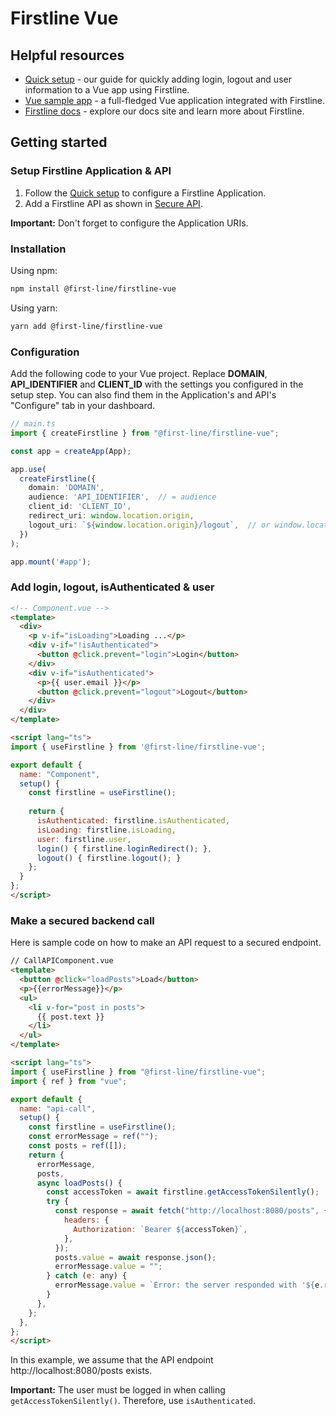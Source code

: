 # Firstline Vue

## Helpful resources

- [Quick setup](https://docs.firstline.sh/quicksetup?tab=vue) - our guide for quickly adding login, logout and user information to a Vue app using Firstline.
- [Vue sample app](https://github.com/firstline-idp/firstline-vue) - a full-fledged Vue application integrated with Firstline.
- [Firstline docs](https://docs.firstline.sh) - explore our docs site and learn more about Firstline.

## Getting started

### Setup Firstline Application & API
1. Follow the [Quick setup](https://docs.firstline.sh/quicksetup?tab=vue) to configure a Firstline Application.
2. Add a Firstline API as shown in [Secure API](https://docs.firstline.sh/secure-api?tab=vue).

**Important:** Don't forget to configure the Application URIs.

### Installation

Using npm:

```sh
npm install @first-line/firstline-vue
```

Using yarn:

```sh
yarn add @first-line/firstline-vue
```

### Configuration

Add the following code to your Vue project. Replace **DOMAIN**, **API_IDENTIFIER** and **CLIENT_ID** with the settings you configured in the setup step. You can also find them in the Application's and API's "Configure" tab in your dashboard.

```ts
// main.ts
import { createFirstline } from "@first-line/firstline-vue";

const app = createApp(App);

app.use(
  createFirstline({
    domain: 'DOMAIN',
    audience: 'API_IDENTIFIER',  // = audience
    client_id: 'CLIENT_ID',
    redirect_uri: window.location.origin,
    logout_uri: `${window.location.origin}/logout`,  // or window.location.origin to redirect back to home after logout
  })
);

app.mount('#app');
```

### Add login, logout, isAuthenticated & user
```html
<!-- Component.vue -->
<template>
  <div>
    <p v-if="isLoading">Loading ...</p>
    <div v-if="!isAuthenticated">
      <button @click.prevent="login">Login</button>
    </div>
    <div v-if="isAuthenticated">
      <p>{{ user.email }}</p>
      <button @click.prevent="logout">Logout</button>
    </div>
  </div>
</template>

<script lang="ts">
import { useFirstline } from '@first-line/firstline-vue';

export default {
  name: "Component",
  setup() {
    const firstline = useFirstline();
    
    return {
      isAuthenticated: firstline.isAuthenticated,
      isLoading: firstline.isLoading,
      user: firstline.user,
      login() { firstline.loginRedirect(); },
      logout() { firstline.logout(); }
    };
  }
};
</script>
```

### Make a secured backend call

Here is sample code on how to make an API request to a secured endpoint.

```html
// CallAPIComponent.vue
<template>
  <button @click="loadPosts">Load</button>
  <p>{{errorMessage}}</p>
  <ul>
    <li v-for="post in posts">
      {{ post.text }}
    </li>
  </ul>
</template>

<script lang="ts">
import { useFirstline } from "@first-line/firstline-vue";
import { ref } from "vue";

export default {
  name: "api-call",
  setup() {
    const firstline = useFirstline();
    const errorMessage = ref("");
    const posts = ref([]);
    return {
      errorMessage,
      posts,
      async loadPosts() {
        const accessToken = await firstline.getAccessTokenSilently();
        try {
          const response = await fetch("http://localhost:8080/posts", {
            headers: {
              Authorization: `Bearer ${accessToken}`,
            },
          });
          posts.value = await response.json();
          errorMessage.value = "";
        } catch (e: any) {
          errorMessage.value = `Error: the server responded with '${e.response.status}: ${e.response.statusText}'`;
        }
      },
    };
  },
};
</script>
```

In this example, we assume that the API endpoint http://localhost:8080/posts exists.

**Important:** The user must be logged in when calling `getAccessTokenSilently()`. Therefore, use `isAuthenticated`.
